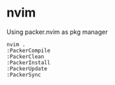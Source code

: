 # nvim

Using packer.nvim as pkg manager
```
nvim .
:PackerCompile
:PackerClean
:PackerInstall
:PackerUpdate
:PackerSync
```

